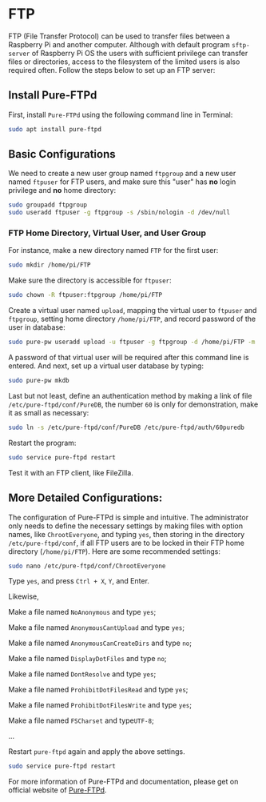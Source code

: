 # FTP

FTP (File Transfer Protocol) can be used to transfer files between a Raspberry Pi and another computer. Although with default program `sftp-server` of Raspberry Pi OS the users with sufficient privilege can transfer files or directories, access to the filesystem of the limited users is also required often. Follow the steps below to set up an FTP server:

## Install Pure-FTPd

First, install `Pure-FTPd` using the following command line in Terminal:

```bash
sudo apt install pure-ftpd
```

## Basic Configurations

We need to create a new user group named `ftpgroup` and a new user named `ftpuser` for FTP users, and make sure this "user" has **no** login privilege and **no** home directory:

```bash
sudo groupadd ftpgroup
sudo useradd ftpuser -g ftpgroup -s /sbin/nologin -d /dev/null
```

### FTP Home Directory, Virtual User, and User Group

For instance, make a new directory named `FTP` for the first user:

```bash
sudo mkdir /home/pi/FTP
```

Make sure the directory is accessible for `ftpuser`:

```bash
sudo chown -R ftpuser:ftpgroup /home/pi/FTP
```

Create a virtual user named `upload`, mapping the virtual user to `ftpuser` and `ftpgroup`, setting home directory `/home/pi/FTP`, and record password of the user in database:

```bash
sudo pure-pw useradd upload -u ftpuser -g ftpgroup -d /home/pi/FTP -m
```

A password of that virtual user will be required after this command line is entered. And next, set up a virtual user database by typing:

```bash
sudo pure-pw mkdb
```

Last but not least, define an authentication method by making a link of file `/etc/pure-ftpd/conf/PureDB`, the number `60` is only for demonstration, make it as small as necessary:

```bash
sudo ln -s /etc/pure-ftpd/conf/PureDB /etc/pure-ftpd/auth/60puredb
```

Restart the program:

```bash
sudo service pure-ftpd restart
```

Test it with an FTP client, like FileZilla.

## More Detailed Configurations:

The configuration of Pure-FTPd is simple and intuitive. The administrator only needs to define the necessary settings by making files with option names, like `ChrootEveryone`, and typing `yes`, then storing in the directory `/etc/pure-ftpd/conf`, if all FTP users are to be locked in their FTP home directory (`/home/pi/FTP`). Here are some recommended settings:

```bash
sudo nano /etc/pure-ftpd/conf/ChrootEveryone
```

Type `yes`, and press `Ctrl + X`, `Y`, and Enter.

Likewise,

Make a file named `NoAnonymous` and type `yes`;

Make a file named `AnonymousCantUpload` and type `yes`;

Make a file named `AnonymousCanCreateDirs` and type `no`;

Make a file named `DisplayDotFiles` and type `no`;

Make a file named `DontResolve` and type `yes`;

Make a file named `ProhibitDotFilesRead` and type `yes`;

Make a file named `ProhibitDotFilesWrite` and type `yes`;

Make a file named `FSCharset` and type`UTF-8`;

...

Restart `pure-ftpd` again and apply the above settings.

```bash
sudo service pure-ftpd restart
```

For more information of Pure-FTPd and documentation, please get on official website of [Pure-FTPd](https://www.pureftpd.org/project/pure-ftpd).
